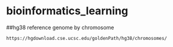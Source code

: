 # bioinformatics_learning

##hg38 reference genome by chromosome
```
https://hgdownload.cse.ucsc.edu/goldenPath/hg38/chromosomes/
```